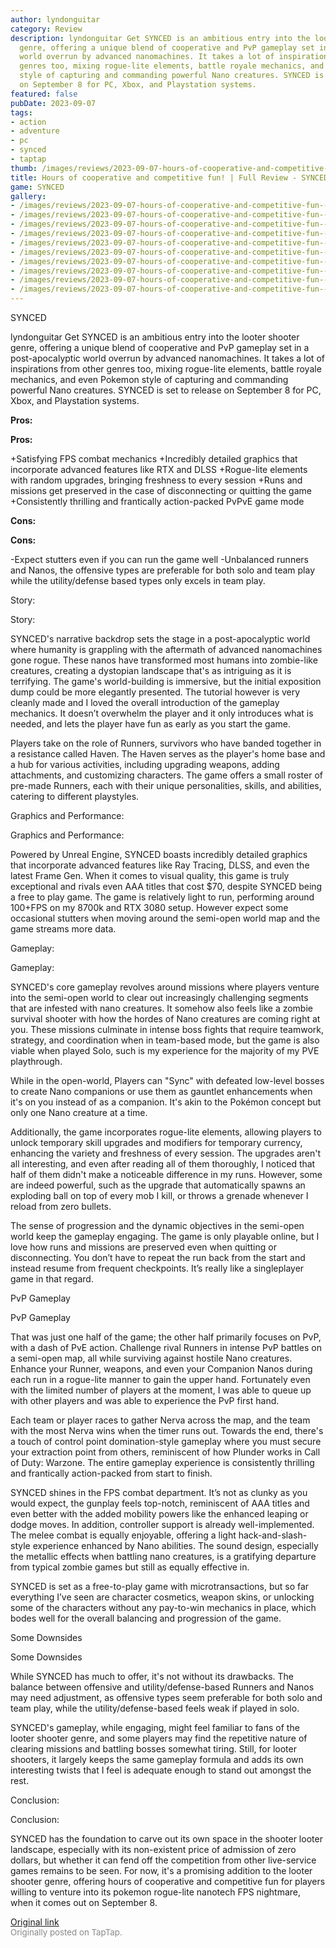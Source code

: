 ```yaml
---
author: lyndonguitar
category: Review
description: lyndonguitar Get SYNCED is an ambitious entry into the looter shooter
  genre, offering a unique blend of cooperative and PvP gameplay set in a post-apocalyptic
  world overrun by advanced nanomachines. It takes a lot of inspirations from other
  genres too, mixing rogue-lite elements, battle royale mechanics, and even Pokemon
  style of capturing and commanding powerful Nano creatures. SYNCED is set to release
  on September 8 for PC, Xbox, and Playstation systems.
featured: false
pubDate: 2023-09-07
tags:
- action
- adventure
- pc
- synced
- taptap
thumb: /images/reviews/2023-09-07-hours-of-cooperative-and-competitive-fun--full-review---synced-0.avif
title: Hours of cooperative and competitive fun! | Full Review - SYNCED
game: SYNCED
gallery:
- /images/reviews/2023-09-07-hours-of-cooperative-and-competitive-fun--full-review---synced-0.avif
- /images/reviews/2023-09-07-hours-of-cooperative-and-competitive-fun--full-review---synced-1.avif
- /images/reviews/2023-09-07-hours-of-cooperative-and-competitive-fun--full-review---synced-2.avif
- /images/reviews/2023-09-07-hours-of-cooperative-and-competitive-fun--full-review---synced-3.avif
- /images/reviews/2023-09-07-hours-of-cooperative-and-competitive-fun--full-review---synced-4.avif
- /images/reviews/2023-09-07-hours-of-cooperative-and-competitive-fun--full-review---synced-5.avif
- /images/reviews/2023-09-07-hours-of-cooperative-and-competitive-fun--full-review---synced-6.avif
- /images/reviews/2023-09-07-hours-of-cooperative-and-competitive-fun--full-review---synced-7.avif
- /images/reviews/2023-09-07-hours-of-cooperative-and-competitive-fun--full-review---synced-8.avif
- /images/reviews/2023-09-07-hours-of-cooperative-and-competitive-fun--full-review---synced-9.avif
---
```

SYNCED

lyndonguitar
Get
SYNCED is an ambitious entry into the looter shooter genre, offering a unique blend of cooperative and PvP gameplay set in a post-apocalyptic world overrun by advanced nanomachines. It takes a lot of inspirations from other genres too, mixing rogue-lite elements, battle royale mechanics, and even Pokemon style of capturing and commanding powerful Nano creatures. SYNCED is set to release on September 8 for PC, Xbox, and Playstation systems.


**Pros:**



**Pros:**


+Satisfying FPS combat mechanics
+Incredibly detailed graphics that incorporate advanced features like RTX and DLSS
+Rogue-lite elements with random upgrades, bringing freshness to every session
+Runs and missions get preserved in the case of disconnecting or quitting the game
+Consistently thrilling and frantically action-packed PvPvE game mode


**Cons:**



**Cons:**


-Expect stutters even if you can run the game well
-Unbalanced runners and Nanos, the offensive types are preferable for both solo and team play while the utility/defense based types only excels in team play.

Story:

Story:

SYNCED's narrative backdrop sets the stage in a post-apocalyptic world where humanity is grappling with the aftermath of advanced nanomachines gone rogue. These nanos have transformed most humans into zombie-like creatures, creating a dystopian landscape that's as intriguing as it is terrifying. The game's world-building is immersive, but the initial exposition dump could be more elegantly presented. The tutorial however is very cleanly made and I loved the overall introduction of the gameplay mechanics. It doesn’t overwhelm the player and it only introduces what is needed, and lets the player have fun as early as you start the game.

Players take on the role of Runners, survivors who have banded together in a resistance called Haven. The Haven serves as the player's home base and a hub for various activities, including upgrading weapons, adding attachments, and customizing characters. The game offers a small roster of pre-made Runners, each with their unique personalities, skills, and abilities, catering to different playstyles.

Graphics and Performance:

Graphics and Performance:

Powered by Unreal Engine, SYNCED boasts incredibly detailed graphics that incorporate advanced features like Ray Tracing, DLSS, and even the latest Frame Gen. When it comes to visual quality, this game is truly exceptional and rivals even AAA titles that cost $70, despite SYNCED being a free to play game. The game is relatively light to run, performing around 100+FPS on my 8700k and RTX 3080 setup. However expect some occasional stutters when moving around the semi-open world map and the game streams more data.

Gameplay:

Gameplay:

SYNCED's core gameplay revolves around missions where players venture into the semi-open world to clear out increasingly challenging segments that are infested with nano creatures. It somehow also feels like a zombie survival shooter with how the hordes of Nano creatures are coming right at you. These missions culminate in intense boss fights that require teamwork, strategy, and coordination when in team-based mode, but the game is also viable when played Solo, such is my experience for the majority of my PVE playthrough.

While in the open-world, Players can "Sync" with defeated low-level bosses to create Nano companions or use them as gauntlet enhancements when it's on you instead of as a companion. It's akin to the Pokémon concept but only one Nano creature at a time.

Additionally, the game incorporates rogue-lite elements, allowing players to unlock temporary skill upgrades and modifiers for temporary currency, enhancing the variety and freshness of every session. The upgrades aren't all interesting, and even after reading all of them thoroughly, I noticed that half of them didn't make a noticeable difference in my runs. However, some are indeed powerful, such as the upgrade that automatically spawns an exploding ball on top of every mob I kill, or throws a grenade whenever I reload from zero bullets.

The sense of progression and the dynamic objectives in the semi-open world keep the gameplay engaging. The game is only playable online, but I love how runs and missions are preserved even when quitting or disconnecting. You don’t have to repeat the run back from the start and instead resume from frequent checkpoints. It’s really like a singleplayer game in that regard.

PvP Gameplay

PvP Gameplay

That was just one half of the game; the other half primarily focuses on PvP, with a dash of PvE action. Challenge rival Runners in intense PvP battles on a semi-open map, all while surviving against hostile Nano creatures. Enhance your Runner, weapons, and even your Companion Nanos during each run in a rogue-lite manner to gain the upper hand. Fortunately even with the limited number of players at the moment, I was able to queue up with other players and was able to experience the PvP first hand.

Each team or player races to gather Nerva across the map, and the team with the most Nerva wins when the timer runs out. Towards the end, there's a touch of control point domination-style gameplay where you must secure your extraction point from others, reminiscent of how Plunder works in Call of Duty: Warzone. The entire gameplay experience is consistently thrilling and frantically action-packed from start to finish.

SYNCED shines in the FPS combat department. It’s not as clunky as you would expect, the gunplay feels top-notch, reminiscent of AAA titles and even better with the added mobility powers like the enhanced leaping or dodge moves. In addition, controller support is already well-implemented. The melee combat is equally enjoyable, offering a light hack-and-slash-style experience enhanced by Nano abilities. The sound design, especially the metallic effects when battling nano creatures, is a gratifying departure from typical zombie games but still as equally effective in.

SYNCED is set as a free-to-play game with microtransactions, but so far everything I’ve seen are character cosmetics, weapon skins,  or unlocking some of the characters without any pay-to-win mechanics in place, which bodes well for the overall balancing and progression of the game.

Some Downsides

Some Downsides

While SYNCED has much to offer, it's not without its drawbacks. The balance between offensive and utility/defense-based Runners and Nanos may need adjustment, as offensive types seem preferable for both solo and team play, while the utility/defense-based feels weak if played in solo.

SYNCED's gameplay, while engaging, might feel familiar to fans of the looter shooter genre, and some players may find the repetitive nature of clearing missions and battling bosses somewhat tiring. Still, for looter shooters, it largely keeps the same gameplay formula and adds its own interesting twists that I feel is adequate enough to stand out amongst the rest.

Conclusion:

Conclusion:

SYNCED has the foundation to carve out its own space in the shooter looter landscape, especially with its non-existent price of admission of zero dollars, but whether it can fend off the competition from other live-service games remains to be seen. For now, it's a promising addition to the looter shooter genre, offering hours of cooperative and competitive fun for players willing to venture into its pokemon rogue-lite nanotech FPS nightmare, when it comes out on September 8.

[Original link](https://www.taptap.io/post/6252507)<br><span style="font-size: 0.95em; color: #888;">Originally posted on TapTap.</span>